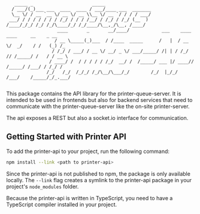 ```text
   _____ _                      _____                                                       
  / ___/(_)___ ___  ____  ____ / ___/____ ___  _______                                      
  \__ \/ / __ `__ \/ __ \/ __ \\__ \/ __ `/ / / / ___/                                      
 ___/ / / / / / / / /_/ / / / /__/ / /_/ / /_/ (__  )                                       
/____/_/_/ /_/ /_/\____/_/ /_/____/\__,_/\__, /____/                                        
                   ____       _       __/____/            ___    ____  ____     __    _ __  
                  / __ \_____(_)___  / /____  _____      /   |  / __ \/  _/    / /   (_) /_ 
                 / /_/ / ___/ / __ \/ __/ _ \/ ___/_____/ /| | / /_/ // /_____/ /   / / __ \
                / ____/ /  / / / / / /_/  __/ /  /_____/ ___ |/ ____// /_____/ /___/ / /_/ /
               /_/   /_/  /_/_/ /_/\__/\___/_/        /_/  |_/_/   /___/    /_____/_/_.___/ 
                                                                                            
```

This package contains the API library for the printer-queue-server. It is intended to be used in frontends but also for backend services that need to communicate with the printer-queue-server like the on-site printer-server.

The api exposes a REST but also a socket.io interface for communication.

## Getting Started with Printer API

To add the printer-api to your project, run the following command:

```bash
npm install --link <path to printer-api>
```

Since the printer-api is not published to npm, the package is only available locally. The `--link` flag creates a symlink to the printer-api package in your project's `node_modules` folder.

Because the printer-api is written in TypeScript, you need to have a TypeScript compiler installed in your project.
